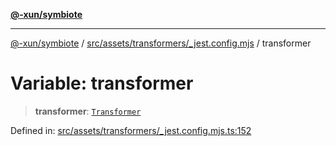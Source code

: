 [**@-xun/symbiote**](../../../../../README.md)

***

[@-xun/symbiote](../../../../../README.md) / [src/assets/transformers/\_jest.config.mjs](../README.md) / transformer

# Variable: transformer

> **transformer**: [`Transformer`](../../../type-aliases/Transformer.md)

Defined in: [src/assets/transformers/\_jest.config.mjs.ts:152](https://github.com/Xunnamius/symbiote/blob/8c20d618d9f5aba2b98dbaa28f75ebe8791b6067/src/assets/transformers/_jest.config.mjs.ts#L152)
